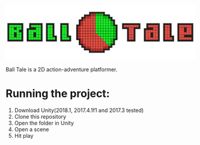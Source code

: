 ![BTLogo](logo/Balltale-logo-png.png)

Ball Tale is a 2D action-adventure platformer.

# Running the project:
1) Download Unity(2018.1, 2017.4.1f1 and 2017.3 tested)
2) Clone this repository
3) Open the folder in Unity
4) Open a scene
5) Hit play

